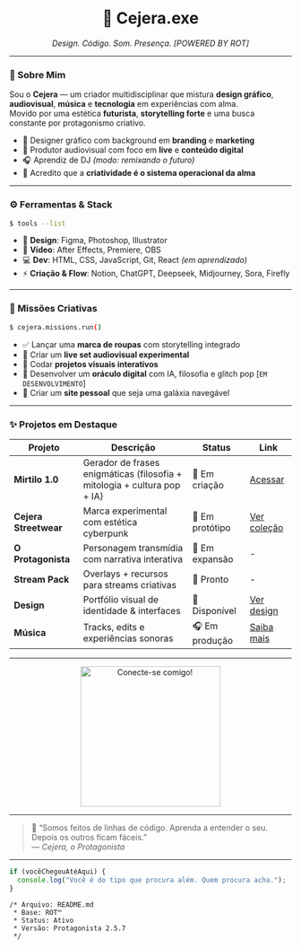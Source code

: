 
<h1 align="center">🍒 Cejera.exe</h1>
<p align="center"><i>Design. Código. Som. Presença. [POWERED BY ROT]</i></p>

---

### 🧠 Sobre Mim

Sou o **Cejera** — um criador multidisciplinar que mistura **design gráfico**, **audiovisual**, **música** e **tecnologia** em experiências com alma.  
Movido por uma estética **futurista**, **storytelling forte** e uma busca constante por protagonismo criativo.

- 🎨 Designer gráfico com background em **branding** e **marketing**  
- 🎥 Produtor audiovisual com foco em **live** e **conteúdo digital**  
- 🎧 Aprendiz de DJ _(modo: remixando o futuro)_  
- 💭 Acredito que a **criatividade é o sistema operacional da alma**  

---

### ⚙️ Ferramentas & Stack

```bash
$ tools --list
```

- 🎨 **Design**: Figma, Photoshop, Illustrator  
- 🎥 **Vídeo**: After Effects, Premiere, OBS  
- 💻 **Dev**: HTML, CSS, JavaScript, Git, React *(em aprendizado)*  
- ⚡ **Criação & Flow**: Notion, ChatGPT, Deepseek, Midjourney, Sora, Firefly  

---

### 🚀 Missões Criativas

```bash
$ cejera.missions.run()
```

- ✅ Lançar uma **marca de roupas** com storytelling integrado  
- 🔳 Criar um **live set audiovisual experimental**  
- 🔳 Codar **projetos visuais interativos**  
- 🔳 Desenvolver um **oráculo digital** com IA, filosofia e glitch pop [`EM DESENVOLVIMENTO`]  
- 🔳 Criar um **site pessoal** que seja uma galáxia navegável  

---

### ✨ Projetos em Destaque

| Projeto             | Descrição                                                                 | Status         | Link |
|---------------------|---------------------------------------------------------------------------|----------------|------|
| **Mirtilo 1.0**      | Gerador de frases enigmáticas (filosofia + mitologia + cultura pop + IA) | 🔮 Em criação   | [Acessar](https://cejera.com/cr1pt0gr4f14) |
| **Cejera Streetwear**| Marca experimental com estética cyberpunk                                | 🧪 Em protótipo | [Ver coleção](https://cejera.com/moda) |
| **O Protagonista**   | Personagem transmídia com narrativa interativa                           | 🧠 Em expansão  | - |
| **Stream Pack**      | Overlays + recursos para streams criativas                               | 🧰 Pronto       | - |
| **Design**           | Portfólio visual de identidade & interfaces                              | 🎨 Disponível   | [Ver design](https://cejera.com/design) |
| **Música**           | Tracks, edits e experiências sonoras                                     | 🎧 Em produção  | [Saiba mais](https://cejera.com/musica) |

---

<div align="center">
  <a href="https://cejera.com/links" target="_blank" rel="noopener noreferrer" style="text-decoration:none;">
    <img src="https://img.shields.io/badge/MEUS%20LINKS🌐-red?style=for-the-badge&logo=&logoColor=white&color=FF0000&labelColor=FF0000" alt="Conecte-se comigo!" style="width:250px; height:auto;" />
  </a>
</div>



---

> 🧠 “Somos feitos de linhas de código. Aprenda a entender o seu. Depois os outros ficam fáceis.”  
> — *Cejera, o Protagonista*

---

```js
if (vocêChegouAtéAqui) {
  console.log("Você é do tipo que procura além. Quem procura acha.");
}
```

```
/* Arquivo: README.md
 * Base: ROT™
 * Status: Ativo
 * Versão: Protagonista 2.5.7
 */
```

